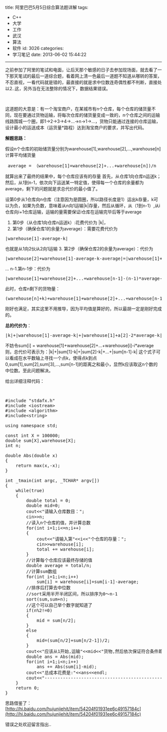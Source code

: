 title: 阿里巴巴5月5日综合算法题详解
tags:
  - C++
  - 大学
  - 工作
  - 武汉
  - 算法
  - 软件
id: 3026
categories:
  - 学习笔记
date: 2013-06-02 15:44:22
---

之前参加了阿里的笔试和电面，让后天那个敏感的日子去参加现场面，就去看了一下那天笔试的最后一道综合题，看着网上清一色最后一道题不知道从哪转的答案，不忍直视，一看代码就是错的，最直接的就是求中位数连奇偶性都不判断，直接处以2..这，另外当在无法整除的情况下，数据结果错误。

&nbsp;

这道题的大意是：有一个淘宝商户，在某城市有n个仓库，每个仓库的储货量不同，现在要通过货物运输，将每次仓库的储货量变成一致的，n个仓库之间的运输线路围城一个圈，即1-&gt;2-&gt;3-&gt;4-&gt;...-&gt;n-&gt;1-&gt;...，货物只能通过连接的仓库运输，设计最小的运送成本（运货量*路程）达到淘宝商户的要求，并写出代码。

**解题思路：**

假设n个仓库的初始储货量分别为warehouse[1],warehouse[2],...,warehouse[n]
计算平均储货量
<pre class="lang:default decode:true"> average = （warehouse[1]+warehouse[2]+...+warehouse[n])/n</pre>
就算出来了最终的结果中，每个仓库应该有的存量
首先，从仓库1向仓库n运送k；
然后，从1到n-1，依次向下运送某一特定值，使得每一个仓库的余量都为average，剩下的问题就是求总代价的最小值了。

设第0步从1仓库向n仓库（注意因为是圆圈，所以路径长度是1）运出k存量，k可以为负，如果为负数，意味着从n向1运输|k|存量，然后从循环，从（1到n-1）,从i仓库向i+1仓库运输，运输的量需要保证i仓库在运输完毕后等于average

1.  第0步（从仓库1向仓库n运送k）:花费代价为 |k|，
2.  第1步（确保仓库1的余量为average）：需要花费代价为
<pre class="lang:default decode:true">|warehouse[1]-average-k|</pre>
也就是从1向2伙从2向1运输
3.  第2步（确保仓库2的余量为average）：代价为
<pre class="lang:default decode:true">|warehouse[2]+warehouse[1]-average-k-average|=|warehouse[1]+warehouse[2]-2*average-k|</pre>
...
n-1.第n-1步：代价为
<pre class="lang:default decode:true">|warehouse[1]+warehouse[2]+...+warehouse[n-1]-(n-1)*average-k|</pre>
此时，仓库n剩下的货物量：
<pre class="lang:default decode:true">(warehouse[n]+k)+warehouse[1]+warehouse[2]+...+warehouse[n-1]-(n-1)*average-k=(warehouse[1]+warehouse[2]+...+warehouse[n])-(n-1)*average=average</pre>
刚好也满足，其实这里不用推导，因为平均值是算好的，所以最胡一定是刚好完成的。

**总的代价为**：
<pre class="lang:default decode:true">|k|+|warehouse[1]-average-k|+|warehouse[1]+a[2]-2*average-k|+...+|warehouse[1]+warehouse[2]+...+warehouse[n-1]-(n-1)*average-k|</pre>
不妨令sum[i] = warehouse[1]+warehouse[2]+...+warehouse[i]-i*average
则，总代价可表示为：|k|+|sum[1]-k|+|sum[2]-k|+...+|sum[n-1]-k|
这个式子可以看成在水平数轴上寻找一个点k，使得点k到点0,sum[1],sum[2],sum[3],...,sum[n-1]的距离之和最小，显然k应该取这n个数的中位数。至此问题解决。

给出详细注释代码：

&nbsp;
<pre class="lang:default decode:true">#include "stdafx.h"
#include &lt;iostream&gt;
#include &lt;algorithm&gt;
#include&lt;string&gt;

using namespace std;

const int X = 100000;
double sum[X],warehouse[X];
int n;

double Abs(double x)
{
	return max(x,-x);
}

int _tmain(int argc, _TCHAR* argv[])
{
	while(true)
	{
		double total = 0;
		double mid=0;
		cout&lt;&lt;"请输入仓库数目：";
		cin&gt;&gt;n;
		//读入n个仓库的值，并计算总数
		for(int i=1;i&lt;=n;i++)
		{
			cout&lt;&lt;"请输入第"&lt;&lt;i&lt;&lt;"个仓库的存量：";
			cin&gt;&gt;warehouse[i];
			total += warehouse[i];
		}
		//计算每个仓库应该最终存储的值
		double average = total/n;
		//计算sum数组
		for(int i=1;i&lt;n;i++)
			sum[i] = warehouse[i]+sum[i-1]-average;
		//排序后打算去中位数
		//sort采用半开半闭区间，所以排序为0～n-1
		sort(sum,sum+n);
		//这个可以自己举个数字就知道了
		if(n%2!=0)
		{	
			mid = sum[n/2];
		}
		else
		{
			mid=(sum[n/2]+sum[n/2-1])/2;
		}
		cout&lt;&lt;"应该从1开始,运输"&lt;&lt;mid&lt;&lt;"货物,然后依次保证符合条件即可"&lt;&lt;endl;
		double ans = Abs(mid);
		for(int i=1;i&lt;n;i++)
			ans += Abs(sum[i]-mid);
		cout&lt;&lt;"总成本花费是:"&lt;&lt;ans&lt;&lt;endl;
		cout&lt;&lt;"----------------------------------------------------------------------"&lt;&lt;endl;
	}
	return 0;
}</pre>
思路借鉴了：[http://hi.baidu.com/hujunjiehit/item/54204f01931ee6c49157184c](http://hi.baidu.com/hujunjiehit/item/54204f01931ee6c49157184c)

错误之处欢迎留言指出..